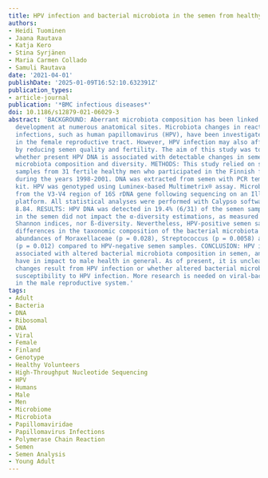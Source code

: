 ```yaml
---
title: HPV infection and bacterial microbiota in the semen from healthy men
authors:
- Heidi Tuominen
- Jaana Rautava
- Katja Kero
- Stina Syrjänen
- Maria Carmen Collado
- Samuli Rautava
date: '2021-04-01'
publishDate: '2025-01-09T16:52:10.632391Z'
publication_types:
- article-journal
publication: '*BMC infectious diseases*'
doi: 10.1186/s12879-021-06029-3
abstract: 'BACKGROUND: Aberrant microbiota composition has been linked to disease
  development at numerous anatomical sites. Microbiota changes in reaction to viral
  infections, such as human papillomavirus (HPV), have been investigated almost exclusively
  in the female reproductive tract. However, HPV infection may also affect male health
  by reducing semen quality and fertility. The aim of this study was to investigate
  whether present HPV DNA is associated with detectable changes in semen bacterial
  microbiota composition and diversity. METHODS: This study relied on stored semen
  samples from 31 fertile healthy men who participated in the Finnish family HPV Study
  during the years 1998-2001. DNA was extracted from semen with PCR template preparation
  kit. HPV was genotyped using Luminex-based Multimetrix® assay. Microbiota was analyzed
  from the V3-V4 region of 16S rDNA gene following sequencing on an Illumina MiSeq
  platform. All statistical analyses were performed with Calypso software version
  8.84. RESULTS: HPV DNA was detected in 19.4% (6/31) of the semen samples. HPV status
  in the semen did not impact the α-diversity estimations, as measured by Chao1 and
  Shannon indices, nor ß-diversity. Nevertheless, HPV-positive semen samples exhibited
  differences in the taxonomic composition of the bacterial microbiota including higher
  abundances of Moraxellaceae (p = 0.028), Streptococcus (p = 0.0058) and Peptostreptococcus
  (p = 0.012) compared to HPV-negative semen samples. CONCLUSION: HPV infection is
  associated with altered bacterial microbiota composition in semen, and this might
  have in impact to male health in general. As of present, it is unclear whether these
  changes result from HPV infection or whether altered bacterial microbiota increases
  susceptibility to HPV infection. More research is needed on viral-bacterial interactions
  in the male reproductive system.'
tags:
- Adult
- Bacteria
- DNA
- Ribosomal
- DNA
- Viral
- Female
- Finland
- Genotype
- Healthy Volunteers
- High-Throughput Nucleotide Sequencing
- HPV
- Humans
- Male
- Men
- Microbiome
- Microbiota
- Papillomaviridae
- Papillomavirus Infections
- Polymerase Chain Reaction
- Semen
- Semen Analysis
- Young Adult
---
```

